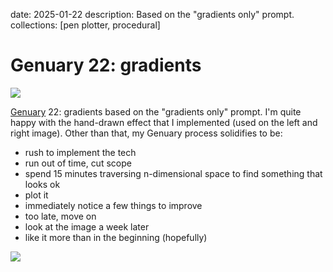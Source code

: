 date: 2025-01-22
description: Based on the "gradients only" prompt.
collections: [pen plotter, procedural]

Genuary 22: gradients
=====================

![](photo.jpg)

[Genuary][] 22: gradients based on the "gradients only" prompt. I'm quite happy with the hand-drawn effect that I implemented (used on the left and right image). Other than that, my Genuary process solidifies to be:

- rush to implement the tech
- run out of time, cut scope
- spend 15 minutes traversing n-dimensional space to find something that looks ok
- plot it
- immediately notice a few things to improve
- too late, move on
- look at the image a week later
- like it more than in the beginning (hopefully)

![](details.jpg)

  [Genuary]: https://genuary.art/

